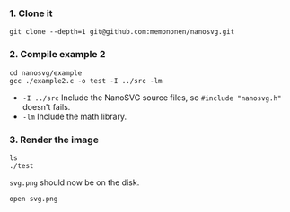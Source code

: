 ### 1. Clone it
```
git clone --depth=1 git@github.com:memononen/nanosvg.git
```

### 2. Compile example 2

```
cd nanosvg/example
gcc ./example2.c -o test -I ../src -lm
```

* `-I ../src` Include the NanoSVG source files, so `#include "nanosvg.h"` doesn't fails.
* `-lm` Include the math library.

### 3. Render the image
```
ls
./test
```

`svg.png` should now be on the disk.

```
open svg.png
```